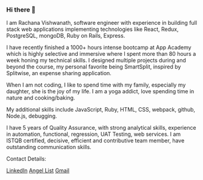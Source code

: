 ### Hi there 👋

I am Rachana Vishwanath, software engineer with experience in building full stack web applications implementing technologies like React, Redux, PostgreSQL, mongoDB, Ruby on Rails, Express.

I have recently finished a 1000+ hours intense bootcamp at App Academy which is highly selective and immersive where I spent more than 80 hours a week honing my technical skills. I designed multiple projects during and beyond the course, my personal favorite being SmartSplit, inspired by Splitwise, an expense sharing application.

When I am not coding, I like to spend time with my family, especially my daughter, she is the joy of my life. I am a yoga addict, love spending time in nature and cooking/baking.

My additional skills include JavaScript, Ruby, HTML, CSS, webpack, github, Node.js, debugging.

I have 5 years of Quality Assurance, with strong analytical skills, experience in automation, functional, regression, UAT Testing, web services. I am ISTQB certified, decisive, efficient and contributive team member, have outstanding communication skills. 

Contact Details:

[LinkedIn](https://www.linkedin.com/in/rachana-vishwanath-450ba159/) 
[Angel List](https://angel.co/u/rachana-vishwanath)
[Gmail](rachana.gujrathi@gmail.com)
<!--
**rachanavishwanath/rachanavishwanath** is a ✨ _special_ ✨ repository because its `README.md` (this file) appears on your GitHub profile.

Here are some ideas to get you started:

- 🔭 I’m currently working on ...
- 🌱 I’m currently learning ...
- 👯 I’m looking to collaborate on ...
- 🤔 I’m looking for help with ...
- 💬 Ask me about ...
- 📫 How to reach me: ...
- 😄 Pronouns: ...
- ⚡ Fun fact: ...
-->
